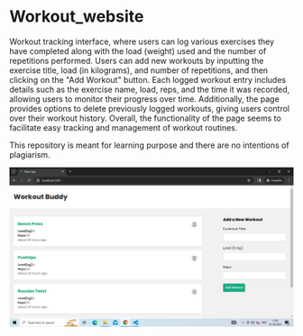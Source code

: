 # Workout_website
Workout tracking interface, where users can log various exercises they have completed along with the load (weight) used and the number of repetitions 
performed. Users can add new workouts by inputting the exercise title, load (in kilograms), and number of repetitions, and then clicking on the "Add Workout" 
button. Each logged workout entry includes details such as the exercise name, load, reps, and the time it was recorded, allowing users to monitor their 
progress over time. Additionally, the page provides options to delete previously logged workouts, giving users control over their workout history. 
Overall, the functionality of the page seems to facilitate easy tracking and management of workout routines.


This repository is meant for learning purpose and there are no intentions of plagiarism.


![Website Screenshot](image.png)